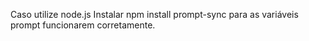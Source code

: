 Caso utilize node.js
Instalar npm install prompt-sync para as variáveis prompt funcionarem corretamente.
